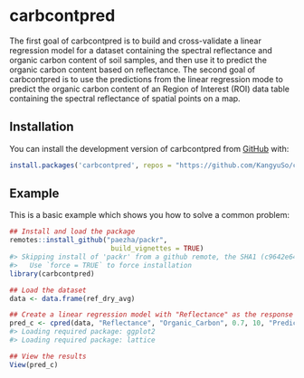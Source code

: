 
<!-- README.md is generated from README.Rmd. Please edit that file -->

# carbcontpred

<!-- badges: start -->
<!-- badges: end -->

The first goal of carbcontpred is to build and cross-validate a linear
regression model for a dataset containing the spectral reflectance and
organic carbon content of soil samples, and then use it to predict the
organic carbon content based on reflectance. The second goal of
carbcontpred is to use the predictions from the linear regression mode
to predict the organic carbon content of an Region of Interest (ROI)
data table containing the spectral reflectance of spatial points on a
map.

## Installation

You can install the development version of carbcontpred from
[GitHub](https://github.com/KangyuSo/carbcontpred) with:

``` r
install.packages('carbcontpred', repos = "https://github.com/KangyuSo/carbcontpred")
```

## Example

This is a basic example which shows you how to solve a common problem:

``` r
## Install and load the package
remotes::install_github("paezha/packr", 
                         build_vignettes = TRUE)
#> Skipping install of 'packr' from a github remote, the SHA1 (c9642e64) has not changed since last install.
#>   Use `force = TRUE` to force installation
library(carbcontpred)

## Load the dataset 
data <- data.frame(ref_dry_avg)

## Create a linear regression model with "Reflectance" as the response variable, "Organic_Carbon" as the predictor variable, test size of 70%, 10 folds for the cross-validation, and "Predicted_Organic_Carbon" as the output column
pred_c <- cpred(data, "Reflectance", "Organic_Carbon", 0.7, 10, "Predicted_Organic_Carbon")
#> Loading required package: ggplot2
#> Loading required package: lattice

## View the results
View(pred_c)
```
